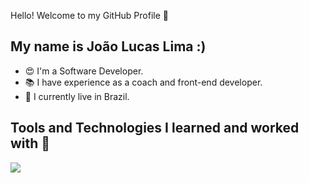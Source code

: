 Hello! Welcome to my GitHub Profile 👋

<h2>My name is João Lucas Lima :)</h2>

<ul>
	<li>😍 I'm a Software Developer.</li>
		<li>📚 I have experience as a coach and front-end developer.</li>
	<li>🏡 I currently live in Brazil.</li>
	</ul>

<h2>Tools and Technologies I learned and worked with 🔧</h2>
<section>
	<img src="https://user-images.githubusercontent.com/110208228/206212435-1313f4e4-ca67-4c1f-9c5c-09f645f2198a.png"/>

</section>

